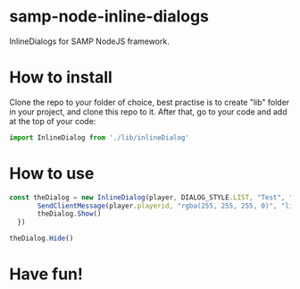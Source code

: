 # samp-node-inline-dialogs
InlineDialogs for SAMP NodeJS framework.

# How to install
Clone the repo to your folder of choice, best practise is to create "lib" folder in your project, and clone this repo to it.
After that, go to your code and add at the top of your code:
```js
import InlineDialog from './lib/inlineDialog'
```
# How to use

 ```js
 const theDialog = new InlineDialog(player, DIALOG_STYLE.LIST, "Test", "test1\ntest2\ntest3", "ok", "", (listitem: any, inputtext: any)=>{
        SendClientMessage(player.playerid, "rgba(255, 255, 255, 0)", "listitem " + listitem + " inputtext: "+inputtext)
        theDialog.Show()
   })
  ```
  
  ```js
 theDialog.Hide()
 ```
 
# Have fun!
